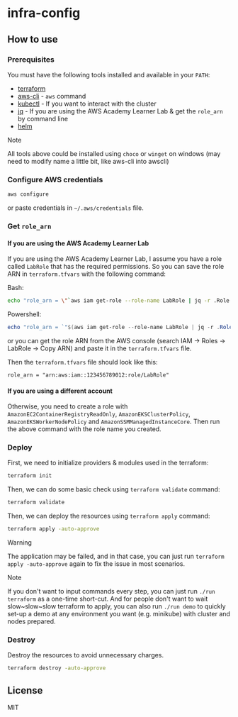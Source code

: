 # infra-config

## How to use

### Prerequisites

You must have the following tools installed and available in your `PATH`:

- [terraform](https://developer.hashicorp.com/terraform/install)
- [aws-cli](https://docs.aws.amazon.com/cli/latest/userguide/getting-started-install.html) - `aws` command
- [kubectl](https://kubernetes.io/docs/tasks/tools/) - If you want to interact with the cluster
- [jq](https://jqlang.github.io/jq/) - If you are using the AWS Academy Learner Lab & get the `role_arn` by command line
- [helm](https://helm.sh/zh/docs/intro/quickstart/)

> [!NOTE]
> All tools above could be installed using `choco` or `winget` on windows (may need to modify name a little bit, like aws-cli into awscli)

### Configure AWS credentials

```bash
aws configure
```

or paste credentials in `~/.aws/credentials` file.


### Get `role_arn`

#### If you are using the AWS Academy Learner Lab

If you are using the AWS Academy Learner Lab, I assume you have a role called `LabRole` that has the required permissions. So you can save the role ARN in `terraform.tfvars` with the following command:

Bash:
```bash
echo "role_arn = \"`aws iam get-role --role-name LabRole | jq -r .Role.Arn`\"" | tee terraform.tfvars
```
Powershell:
```powershell
echo "role_arn = `"$(aws iam get-role --role-name LabRole | jq -r .Role.Arn)`"" | tee terraform.tfvars
```

or you can get the role ARN from the AWS console (search IAM -> Roles -> LabRole -> Copy ARN) and paste it in the `terraform.tfvars` file.

Then the `terraform.tfvars` file should look like this:

```
role_arn = "arn:aws:iam::123456789012:role/LabRole"
```

#### If you are using a different account

Otherwise, you need to create a role with `AmazonEC2ContainerRegistryReadOnly`, `AmazonEKSClusterPolicy`, `AmazonEKSWorkerNodePolicy` and `AmazonSSMManagedInstanceCore`. Then run the above command with the role name you created.

### Deploy

First, we need to initialize providers & modules used in the terraform:

```bash
terraform init
```

Then, we can do some basic check using `terraform validate` command:

```bash
terraform validate
```

Then, we can deploy the resources using `terraform apply` command:

```bash
terraform apply -auto-approve
```

> [!WARNING]
> The application may be failed, and in that case, you can just run `terraform apply -auto-approve` again to fix the issue in most scenarios.

> [!NOTE]
> If you don't want to input commands every step, you can just run `./run terraform` as a one-time short-cut. And for people don't want to wait slow~slow~slow terraform to apply, you can also run `./run demo` to quickly set-up a demo at any environment you want (e.g. minikube) with cluster and nodes prepared.

### Destroy

Destroy the resources to avoid unnecessary charges.

```bash
terraform destroy -auto-approve
```
<!-- 
## Partial Tests

### Istio

Switch to the `bookinfo` branch:
```sh
git checkout origin/bookinfo
```

Deploy using the following commands:
```sh
terraform init
terraform apply -auto-approve
```

After a successful deployment, the example application should be running normally.

Export the `INGRESS_HOST` variable:
```sh
export INGRESS_HOST=$(kubectl -n istio-ingress get service istio-ingress -o jsonpath='{.status.loadBalancer.ingress[0].hostname}')
```

Send 100 requests to the application:
```sh
for i in $(seq 1 100); do curl -s -o /dev/null "http://$INGRESS_HOST/productpage" ; done
```

Then, start the Kiali dashboard:
```sh
istioctl dashboard kiali
```

You should see the traffic graph in the Kiali dashboard.

### Redis Cluster

0. Prerequirity: [redis-cli](https://redis.io/docs/latest/operate/rs/references/cli-utilities/redis-cli/)

1. Get redis cluster password using command below:

```bash
export REDIS_PASSWORD=$(kubectl get secret --namespace redis-cluster redis-cluster -o jsonpath="{.data.redis-password}" | base64 --decode)
```

2. Expose redis-cluster service to local port (e.g. 6379):

```bash
kubectl port-forward svc/redis-cluster -n redis-cluster 6379:6379
```

> [!WARNING]
> If you are running redis or other device at local, do not use the same port since the traffic will collid and redirect to somewhere you don't mean it to be.

3. Start another terminal, connect to redis using redis-cli:

```bash
redis-cli -h localhost -p 6379 -a $REDIS_PASSWORD
```

if operate successfully, you will see the redis-cli prompt like `localhost:6379> `.

4. Test redis-cluster:

```
localhost:6379> info
```

You should see the redis information like `cluster_enabled:1`.

### PostgreSQL HA

0. Prerequirity: [postgresql](https://www.postgresql.org/download/linux/debian/)
    - postgresql
    - postgresql-common
    - postgresql-client-\[version\]

1. Get postgresql password using command below:

```bash
kubectl get secret --namespace postgres-operator postgresql-ha-pguser-test -o jsonpath="{.data.password}" | base64 --decode
```

2. Expose postgres cluster to local port (e.g. 5432):

```bash
kubectl port-forward svc/postgresql-ha-pgbouncer -n postgres-operator 5432:5432
```

> [!WARNING]
> If you are running postgres or other device at local, do not use the same port since the traffic will collid and redirect to somewhere you don't mean it to be.

3. Start another terminal, connect to postgres using psql:

```bash
psql postgres -h localhost -p 5432 -U test -W
```

Then input the password you got in step 1. (Or just do the command follow before using psql to auto input password)

```bash
PGPASSWORD=$(kubectl get secret --namespace postgres-operator postgres-ha-pguser-test -o jsonpath="{.data.password}" | base64 --decode)
```

If operate successfully, you will see the psql prompt like `postgres=> `.

4. Test postgres cluster:

```
postgres=> \dconfig
```

You should see the postgres configurations on the remote.

### Pulsar 
TODO to be tested

0. Prerequirity: [pulsarcli](https://github.com/streamnative/pulsarctl)


1. Expose pulsar service to local port (e.g. 6650):

```bash
kubectl port-forward svc/pulsar-local-proxy -n pulsar 6650:6650
```

> [!WARNING]
> If you are running pulsar or other device at local, do not use the same port since the traffic will collid and redirect to somewhere you don't mean it to be.

2. Then you can access pulsar service 

```bash
pulsarctl topic list
```

TODO configure pulsar manager & grafana

### Main API Service

TODO add main-api-service test

### AI Model Operator

- See Lab Test Video 
TODO to be configured

### Admin Panel

1. Expose Admin Panel to localhost:
```bash
kubectl port-forward service/admin-panel 3000:3000 -n admin-panel
```

> [!WARNING]
> If you are running other device at local, do not use the same port since the traffic will collid and redirect to somewhere you don't mean it to be.

2. Access Admin Panel through browser:
```bash
http://localhost:3000/admin
```

For more detailed instructions, refer to the [Admin Panel Repository](https://github.com/uplion/admin-panel).

### Frontend

1. Expose Admin Panel to localhost:
```bash
kubectl port-forward service/frontend 3001:3000 -n frontend
```

> [!WARNING]
> If you are running other device at local, do not use the same port since the traffic will collid and redirect to somewhere you don't mean it to be.

2. Access Admin Panel through browser:
```bash
http://localhost:3001
```

For more detailed instructions, refer to the [Frontend Repository](https://github.com/uplion/frontend).

### Ingress Gateway

TODO add ingress gateway test

### Overall

-  -->

## License

MIT